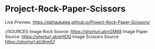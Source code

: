 # Project-Rock-Paper-Scissors

Live Preview: https://pbhaukajee.github.io/Project-Rock-Paper-Scissors/



//SOURCES
Image Rock Source: https://shorturl.at/nGM69
Image Paper Source: https://shorturl.at/qHIOQ
Image Scissors Source: https://shorturl.at/dhm57
